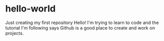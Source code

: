 # hello-world
Just creating my first repository
Hello! I'm trying to learn to code and the tutorial I'm following says Github is a good place to create and work on projects.
